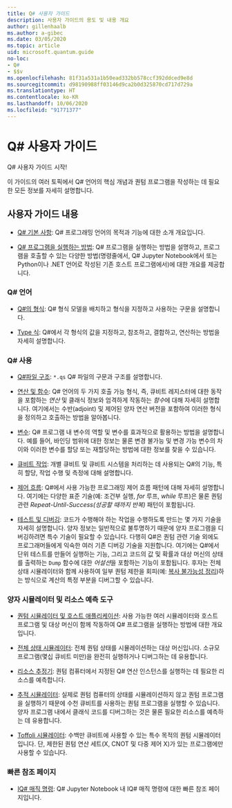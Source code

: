 ```yaml
---
title: Q# 사용자 가이드
description: 사용자 가이드의 용도 및 내용 개요
author: gillenhaalb
ms.author: a-gibec
ms.date: 03/05/2020
ms.topic: article
uid: microsoft.quantum.guide
no-loc:
- Q#
- $$v
ms.openlocfilehash: 81f31a531a1b50ead332bb578ccf392ddced9e8d
ms.sourcegitcommit: d98190988ff03146d9ca2b0d325870cd717d729a
ms.translationtype: HT
ms.contentlocale: ko-KR
ms.lasthandoff: 10/06/2020
ms.locfileid: "91771377"
---
```

# <a name="the-no-locq-user-guide"></a>Q# 사용자 가이드

Q# 사용자 가이드 시작! 

이 가이드의 여러 토픽에서 Q# 언어의 핵심 개념과 퀀텀 프로그램을 작성하는 데 필요한 모든 정보를 자세히 설명합니다.

## <a name="user-guide-contents"></a>사용자 가이드 내용

- [Q# 기본 사항](xref:microsoft.quantum.guide.basics): Q# 프로그래밍 언어의 목적과 기능에 대한 소개 개요입니다. 

- [Q# 프로그램을 실행하는 방법](xref:microsoft.quantum.guide.host-programs): Q# 프로그램을 실행하는 방법을 설명하고, 프로그램을 호출할 수 있는 다양한 방법(명령줄에서, Q# Jupyter Notebook에서 또는 Python이나 .NET 언어로 작성된 기존 호스트 프로그램에서)에 대한 개요를 제공합니다.

### <a name="no-locq-language"></a>Q# 언어

- [Q#의 형식](xref:microsoft.quantum.guide.types): Q# 형식 모델을 배치하고 형식을 지정하고 사용하는 구문을 설명합니다.

- [Type 식](xref:microsoft.quantum.guide.expressions): Q#에서 각 형식의 값을 지정하고, 참조하고, 결합하고, 연산하는 방법을 자세히 설명합니다. 

### <a name="using-no-locq"></a>Q# 사용

- [Q#파일 구조](xref:microsoft.quantum.guide.filestructure): `*.qs` Q# 파일의 구문과 구조를 설명합니다.

- [연산 및 함수](xref:microsoft.quantum.guide.operationsfunctions): Q# 언어의 두 가지 호출 가능 형식, 즉, 큐비트 레지스터에 대한 동작을 포함하는 *연산* 및 클래식 정보와 엄격하게 작동하는 *함수*에 대해 자세히 설명합니다. 
    여기에서는 수반(adjoint) 및 제어된 양자 연산 버전을 포함하여 이러한 형식을 정의하고 호출하는 방법을 알아봅니다.

- [변수](xref:microsoft.quantum.guide.variables): Q# 프로그램 내 변수의 역할 및 변수를 효과적으로 활용하는 방법을 설명합니다. 
    예를 들어, 바인딩 범위에 대한 정보는 물론 변경 불가능 및 변경 가능 변수의 차이와 이러한 변수를 할당 또는 재할당하는 방법에 대한 정보를 찾을 수 있습니다.

- [큐비트 작업](xref:microsoft.quantum.guide.qubits): 개별 큐비트 및 큐비트 시스템을 처리하는 데 사용되는 Q#의 기능, 특히 할당, 작업 수행 및 측정에 대해 설명합니다. 

- [제어 흐름](xref:microsoft.quantum.guide.controlflow): Q#에서 사용 가능한 프로그래밍 제어 흐름 패턴에 대해 자세히 설명합니다. 여기에는 다양한 표준 기술(예: 조건부 실행, *for* 루프, *while* 루프)은 물론 퀀텀 관련 *Repeat-Until-Success(성공할 때까지 반복)* 패턴이 포함됩니다.

- [테스트 및 디버깅](xref:microsoft.quantum.guide.testingdebugging): 코드가 수행해야 하는 작업을 수행하도록 만드는 몇 가지 기술을 자세히 설명합니다. 
    양자 정보는 일반적으로 불투명하기 때문에 양자 프로그램을 디버깅하려면 특수 기술이 필요할 수 있습니다. 
    다행히 Q#은 퀀텀 관련 기술 외에도 프로그래머들에게 익숙한 여러 기존 디버깅 기술을 지원합니다. 여기에는 Q#에서 단위 테스트를 만들어 실행하는 기능, 그리고 코드의 값 및 확률과 대상 머신의 상태를 출력하는 `Dump` 함수에 대한 *어설션*을 포함하는 기능이 포함됩니다. 
    후자는 전체 상태 시뮬레이터와 함께 사용하여 일부 퀀텀 제한을 회피(예: [복사 불가능성 정리](xref:microsoft.quantum.concepts.pauli))하는 방식으로 계산의 특정 부분을 디버그할 수 있습니다.

### <a name="quantum-simulators-and-resource-estimators"></a>양자 시뮬레이터 및 리소스 예측 도구

- [퀀텀 시뮬레이터 및 호스트 애플리케이션](xref:microsoft.quantum.machines): 사용 가능한 여러 시뮬레이터와 호스트 프로그램 및 대상 머신이 함께 작동하여 Q# 프로그램을 실행하는 방법에 대한 개요입니다.

- [전체 상태 시뮬레이터](xref:microsoft.quantum.machines.full-state-simulator): 전체 퀀텀 상태를 시뮬레이션하는 대상 머신입니다. 소규모 프로그램(몇십 큐비트 미만)을 완전히 실행하거나 디버그하는 데 유용합니다.

- [리소스 추정기](xref:microsoft.quantum.machines.resources-estimator): 퀀텀 컴퓨터에서 지정된 Q# 연산 인스턴스를 실행하는 데 필요한 리소스를 예측합니다.

- [추적 시뮬레이터](xref:microsoft.quantum.machines.qc-trace-simulator.intro): 실제로 퀀텀 컴퓨터의 상태를 시뮬레이션하지 않고 퀀텀 프로그램을 실행하기 때문에 수천 큐비트를 사용하는 퀀텀 프로그램을 실행할 수 있습니다. 양자 프로그램 내에서 클래식 코드를 디버그하는 것은 물론 필요한 리소스를 예측하는 데 유용합니다.

- [Toffoli 시뮬레이터](xref:microsoft.quantum.machines.toffoli-simulator): 수백만 큐비트에 사용할 수 있는 특수 목적의 퀀텀 시뮬레이터입니다. 단, 제한된 퀀텀 연산 세트(X, CNOT 및 다중 제어 X)가 있는 프로그램에만 사용할 수 있습니다.

### <a name="quick-reference-pages"></a>빠른 참조 페이지

- [IQ# 매직 명령](xref:microsoft.quantum.guide.quickref.iqsharp): Q# Jupyter Notebook 내 IQ# 매직 명령에 대한 빠른 참조 페이지입니다.
